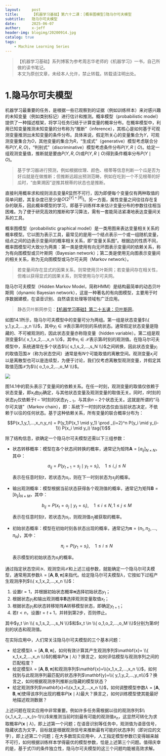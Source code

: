 ```yaml
---
layout:     post
title:      【机器学习基础】第六十二课：[概率图模型]隐马尔可夫模型
subtitle:   隐马尔可夫模型
date:       2025-06-07
author:     x-jeff
header-img: blogimg/20200914.jpg
catalog: true
tags:
    - Machine Learning Series
---
```

>【机器学习基础】系列博客为参考周志华老师的《机器学习》一书，自己所做的读书笔记。  
>本文为原创文章，未经本人允许，禁止转载。转载请注明出处。

# 1.隐马尔可夫模型

机器学习最重要的任务，是根据一些已观察到的证据（例如训练样本）来对感兴趣的未知变量（例如类别标记）进行估计和推测。概率模型（probabilistic model）提供了一种描述框架，将学习任务归结于计算变量的概率分布。在概率模型中，利用已知变量推测未知变量的分布称为“推断”（inference），其核心是如何基于可观测变量推测出未知变量的条件分布。具体来说，假定所关心的变量集合为$Y$，可观测变量集合为$O$，其他变量的集合为$R$，“生成式”（generative）模型考虑联合分布$P(Y,R,O)$，“判别式”（discriminative）模型考虑条件分布$P(Y,R \mid O)$。给定一组观测变量值，推断就是要由$P(Y,R,O)$或$P(Y,R \mid O)$得到条件概率分布$P(Y \mid O)$。

>基于学习器进行预测，例如根据纹理、颜色、根蒂等信息判断一个瓜是否为好瓜就是在做推断；但推断远超出预测范畴，例如在吃到一个不见根蒂的好瓜时，“由果溯因”逆推其根蒂的状态也是推断。

直接利用概率求和规则消去变量$R$显然不可行，因为即便每个变量仅有两种取值的简单问题，其复杂度已至少是$O(2^{\lvert Y \rvert + \lvert R \rvert})$。另一方面，属性变量之间往往存在复杂的联系，因此概率模型的学习，即基于训练样本来估计变量分布的参数往往相当困难。为了便于研究高效的推断和学习算法，需有一套能简洁紧凑地表达变量间关系的工具。

概率图模型（probabilistic graphical model）是一类用图来表达变量相关关系的概率模型。它以图为表示工具，最常见的是用一个结点表示一个或一组随机变量，结点之间的边表示变量间的概率相关关系，即“变量关系图”。根据边的性质不同，概率图模型可大致分为两类：第一类是使用有向无环图表示变量间的依赖关系，称为有向图模型或贝叶斯网（Bayesian network）；第二类是使用无向图表示变量间的相关关系，称为无向图模型或马尔可夫网（Markov network）。

>若变量间存在显式的因果关系，则常使用贝叶斯网；若变量间存在相关性，但难以获得显式的因果关系，则常使用马尔可夫网。

隐马尔可夫模型（Hidden Markov Model，简称HMM）是结构最简单的动态贝叶斯网（dynamic Bayesian network），这是一种著名的有向图模型，主要用于时序数据建模，在语音识别、自然语言处理等领域有广泛应用。

>静态贝叶斯网参见：[【机器学习基础】第二十五课：贝叶斯网](https://shichaoxin.com/2021/08/20/机器学习基础-第二十五课-贝叶斯网/)。

如图14.1所示，隐马尔可夫模型中的变量可分为两组。第一组是状态变量$\\{ y_1,y_2,...,y_n \\}$，其中$y_i \in \mathcal{Y}$表示第$i$时刻的系统状态。通常假定状态变量是隐藏的、不可被观测的，因此状态变量亦称隐变量（hidden variable）。第二组是观测变量$\\{ x_1,x_2,...,x_n \\}$，其中$x_i \in \mathcal{X}$表示第$i$时刻的观测值。在隐马尔可夫模型中，系统通常在多个状态$\\{ s_1,s_2,...,s_N \\}$之间转换，因此状态变量$y_i$的取值范围$\mathcal{Y}$（称为状态空间）通常是有$N$个可能取值的离散空间。观测变量$x_i$可以是离散型也可以是连续型，为便于讨论，我们仅考虑离散型观测变量，并假定其取值范围$\mathcal{X}$为$\\{ o_1,o_2,...,o_M \\}$。

![](https://xjeffblogimg.oss-cn-beijing.aliyuncs.com/BLOGIMG/BlogImage/MachineLearningSeries/Lesson62/62x1.png)

图14.1中的箭头表示了变量间的依赖关系。在任一时刻，观测变量的取值仅依赖于状态变量，即$x_t$由$y_t$确定，与其他状态变量及观测变量的取值无关。同时，$t$时刻的状态$y_t$仅依赖于$t-1$时刻的状态$y_{t-1}$，与其余$n-2$个状态无关。这就是所谓的“马尔可夫链”（Markov chain），即：系统下一时刻的状态仅由当前状态决定，不依赖于以往的任何状态。基于这种依赖关系，所有变量的联合概率分布为：

$$P(x_1,y_1,...,x_n,y_n) = P(y_1)P(x_1 \mid y_1) \prod _{i=2}^n P(y_i \mid y_{i-1}) P(x_i \mid y_i) \tag{1}$$

除了结构信息，欲确定一个隐马尔可夫模型还需以下三组参数：

* 状态转移概率：模型在各个状态间转换的概率，通常记为矩阵$\mathbf{A} = [a_{ij}]_{N \times N}$，其中：

    $$a_{ij} = P(y_{t+1} = s_j \mid y_t = s_i), \quad 1 \leqslant i,j \leqslant N$$

    表示在任意时刻$t$，若状态为$s_i$，则在下一时刻状态为$s_j$的概率。

* 输出观测概率：模型根据当前状态获得各个观测值的概率，通常记为矩阵$\mathbf{B} = [b_{ij}]_{N \times M}$，其中：

    $$b_{ij}=P(x_t=o_j \mid y_t=s_i), \quad 1 \leqslant i \leqslant N, 1\leqslant j \leqslant M$$

    表示在任意时刻$t$，若状态为$s_i$，则观测值$o_j$被获取的概率。

* 初始状态概率：模型在初始时刻各状态出现的概率，通常记为$\mathbf{\pi} = (\pi_1,\pi_2,...,\pi_N)$，其中：

    $$\pi_i = P(y_1=s_i), \quad 1 \leqslant i \leqslant N$$

    表示模型的初始状态为$s_i$的概率。

通过指定状态空间$\mathcal{Y}$、观测空间$\mathcal{X}$和上述三组参数，就能确定一个隐马尔可夫模型，通常用其参数$\lambda = [\mathbf{A},\mathbf{B},\mathbf{\pi}]$来指代。给定隐马尔可夫模型$\lambda$，它按如下过程产生观测序列$\\{ x_1,x_2,...,x_n \\}$：

1. 设置$t=1$，并根据初始状态概率$\mathbf{\pi}$选择初始状态$y_1$；
2. 根据状态$y_t$和输出观测概率$\mathbf{B}$选择观测变量取值$x_t$；
3. 根据状态$y_t$和状态转移矩阵$\mathbf{A}$转移模型状态，即确定$y_{t+1}$；
4. 若$t<n$，设置$t=t+1$，并转到第2步，否则停止。

其中$y_t \in \\{ s_1,s_2,...,s_N \\}$和$x_t \in \\{ o_1,o_2,...,o_M \\}$分别为第$t$时刻的状态和观测值。

在实际应用中，人们常关注隐马尔可夫模型的三个基本问题：

* 给定模型$\lambda = [\mathbf{A},\mathbf{B},\mathbf{\pi}]$，如何有效计算其产生观测序列$\mathbf{x}= \\{ x_1,x_2,...,x_n \\}$的概率$P(\mathbf{x} \mid \lambda)$？换言之，如何评估模型与观测序列之间的匹配程度？
* 给定模型$\lambda = [\mathbf{A},\mathbf{B},\mathbf{\pi}]$和观测序列$\mathbf{x}=\\{x_1,x_2,...,x_n \\}$，如何找到与此观测序列最匹配的状态序列$\mathbf{y}=\\{  y_1,y_2,...,y_n\\}$？换言之，如何根据观测序列推断出隐藏的模型状态？
* 给定观测序列$\mathbf{x}=\\{x_1,x_2,...,x_n \\}$，如何调整模型参数$\lambda=[\mathbf{A},\mathbf{B},\mathbf{\pi}]$使得该序列出现的概率$P(\mathbf{x}\mid \lambda )$最大？换言之，如何训练模型使其能最好地描述观测数据？

上述问题在现实应用中非常重要。例如许多任务需根据以往的观测序列$\\{x_1,x_2,...,x_{n-1}\\}$来推测当前时刻最有可能的观测值$x_n$，这显然可转化为求取概率$P(\mathbf{x}\mid \lambda)$，即上述第一个问题；在语音识别等任务中，观测值为语音信号，隐藏状态为文字，目标就是根据观测信号来推断最有可能的状态序列（即对应的文字），即上述第二个问题；在大多数现实应用中，人工指定模型参数已变得越来越不可行，如何根据训练样本学得最优的模型参数，恰是上述第三个问题。值得庆幸的是，基于式(1)的条件独立性，隐马尔可夫模型的这三个问题均能被高效求解。